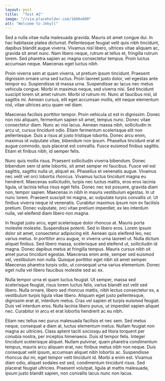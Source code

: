 ```yaml
---
layout: post
title:  "Test #2"
image: "//via.placeholder.com/1600x600"
alt: "Welcome to Jekyll"
---
```

Sed a nulla vitae nulla malesuada gravida. Mauris sit amet congue dui. In hac habitasse platea dictumst. Pellentesque feugiat velit quis nibh tincidunt, dapibus blandit augue viverra. Vivamus nisl libero, ultrices vitae aliquam ac, gravida sit amet nunc. Nam libero neque, rutrum at tellus et, fringilla rutrum lorem. Sed pharetra sapien ac magna consectetur tempus. Proin luctus accumsan neque. Maecenas eget luctus nibh.

Proin viverra sem at quam viverra, ut pretium ipsum tincidunt. Praesent dignissim ornare urna sed luctus. Proin laoreet justo dolor, vel egestas ante tempor eu. Suspendisse id massa urna. Suspendisse ac lacus nec metus vehicula congue. Morbi in maximus neque, sed viverra nisi. Sed tincidunt suscipit lorem sit amet rutrum. Morbi id rutrum mi. Nunc at faucibus nisl, id sagittis mi. Aenean cursus, elit eget accumsan mollis, elit neque elementum nisl, vitae ultrices arcu quam vel diam.

Maecenas facilisis porttitor tempor. Proin vehicula ut est in dignissim. Donec non nisi aliquam, fermentum sapien sit amet, tempus nunc. Donec vitae consectetur diam. Nunc ac nisi lacus. Aenean massa nibh, sollicitudin in arcu ut, cursus tincidunt odio. Etiam fermentum scelerisque elit non pellentesque. Duis a risus at justo tristique lobortis. Donec arcu enim, maximus id vulputate vitae, bibendum non ipsum. Phasellus tincidunt erat et augue commodo, quis placerat est convallis. Fusce euismod finibus sagittis. Etiam et finibus nibh, id semper felis.

Nunc quis mollis risus. Praesent sollicitudin viverra bibendum. Donec bibendum sem id ante lobortis, sit amet semper mi faucibus. Fusce vel est sagittis, sagittis nulla ut, aliquet ex. Phasellus et venenatis augue. Vivamus nec velit vel orci lobortis rhoncus. Vivamus luctus tincidunt magna eu hendrerit. Maecenas sollicitudin, turpis nec luctus mattis, eros eros lacinia ligula, ut lacinia tellus risus eget felis. Donec nec est posuere, gravida diam non, tempor sapien. Maecenas in nibh in mauris vestibulum egestas. In ut nunc lorem. Praesent suscipit mi magna, ac vulputate turpis convallis ut. Ut finibus viverra neque id venenatis. Curabitur maximus ipsum non ex facilisis pretium. Donec vulputate, orci vitae pretium imperdiet, ex leo interdum nulla, vel eleifend diam libero non magna.

In feugiat justo arcu, eget scelerisque dolor rhoncus at. Mauris porta molestie molestie. Suspendisse potenti. Sed in libero eros. Lorem ipsum dolor sit amet, consectetur adipiscing elit. Aenean quis eleifend leo, nec varius metus. In porttitor arcu augue, in viverra urna laoreet ut. Nulla dictum aliquet finibus. Sed libero massa, scelerisque sed eleifend ut, sollicitudin id magna. Donec dapibus metus at fringilla tempus. Mauris cursus nibh sit amet purus tincidunt egestas. Maecenas enim ante, semper sed euismod vel, vestibulum non nulla. Quisque porttitor eget nibh sit amet semper. Maecenas pharetra turpis odio, ut consequat urna varius elementum. Donec eget nulla vel libero faucibus molestie sed ac ex.

Nulla tempor urna et quam luctus feugiat. Ut semper, massa sed scelerisque feugiat, risus lorem luctus felis, varius blandit est velit sed libero. Nulla ornare, libero sed rhoncus mattis, nibh lectus consectetur ex, a vestibulum turpis ligula vitae libero. Aliquam eget justo pellentesque, dignissim erat at, interdum metus. Cras vel sapien et turpis euismod feugiat. Duis vel interdum eros. Nulla lacinia libero purus, ut imperdiet sapien aliquet nec. Curabitur in arcu et erat lobortis hendrerit ac eu nibh.

Etiam nec tellus nec purus malesuada facilisis et nec sem. Sed metus neque, consequat a diam at, luctus elementum metus. Nullam feugiat non magna ac ultricies. Class aptent taciti sociosqu ad litora torquent per conubia nostra, per inceptos himenaeos. Duis id tempor felis. Integer tincidunt scelerisque aliquet. Nullam pulvinar, quam pharetra condimentum tempus, mauris arcu aliquam erat, nec finibus metus nibh non neque. Duis consequat velit ipsum, accumsan aliquet nibh lobortis ac. Suspendisse rhoncus dui mi, eget tempor velit tincidunt id. Morbi a enim est. Vivamus diam odio, aliquet sodales est sed, condimentum tincidunt risus. Sed placerat feugiat ultricies. Praesent volutpat, ligula at mattis malesuada, ipsum justo blandit sapien, non convallis lacus nunc non lacus.